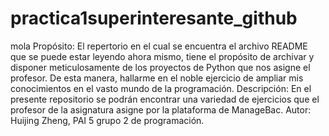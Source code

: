 # practica1superinteresante_github
mola
Propósito: El repertorio en el cual se encuentra el archivo README que se puede estar leyendo ahora mismo, tiene el propósito de archivar y disponer meticulosamente de los proyectos de Python que nos asigne el profesor. De esta manera, hallarme en el noble ejercicio de ampliar mis conocimientos en el vasto mundo de la programación.
Descripción: En el presente repositorio se podrán encontrar una variedad de ejercicios que el profesor de la asignatura asigne por la plataforma de ManageBac.
Autor: Huijing Zheng, PAI 5 grupo 2 de programación.
